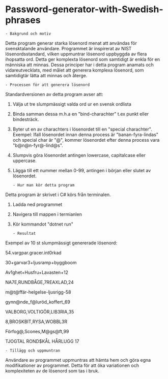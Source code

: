 # Password-generator-with-Swedish-phrases

	- Bakgrund och motiv

Detta program generar starka lösenord menat att användas för svensktalande användare. Programmet är inspirerat av NIST lösenordsstandard, vilken uppmuntrar lösenord uppbyggda av flera ihopsatta ord. Detta ger komplexta lösenord som samtidigt är enkla för en människa att minnas. Dessa principer har i detta program anamats och vidareutvecklats, med målet att generera komplexa lösenord, som samtidigtär lätta att minnas och återge.

	- Processen för att generera lösenord

Standardversionen av detta program avser att:
1. Välja ut tre slumpmässigt valda ord ur en svensk ordlista
2. Binda samman dessa m.h.a en "bind-charachter" t.ex punkt eller bindesträck.
3. Byter ut en av charachters i lösenordet till en "special charachter". Exempel: Ifall lösenordet innan denna process är "banan-fyra-lindas" och special char är "@", kommer lösenordet efter denna process vara "b@n@n-fyr@-lind@s".
4. Slumpvis göra lösenordet antingen lowercase, capitalcase eller uppercase.  
5. Lägga till ett nummer mellan 0-99, antingen i början eller slutet av lösenordet. 

	   - Hur man kör detta program
Detta program är skrivet i C# körs från terminalen.
1. Ladda ned programmet
2. Navigera till mappen i termianlen 
3. Kör kommandot "dotnet run"

	   - Resultat

Exempel av 10 st slumpmässigt genererade lösenord:

54.vargpar.gracer.int0rkad

30+garvar3+ljusramp+byggboom

Av1ghet+Husfru+Lavasten+12

NA7E,RUNDBÅGE,7REAXLAD,24

m@t@ffär-helgelse-ljusrigg-58

gynn@nde_f@luröd_koffert_69

VALBORG,VOLTIGÖR,LIB3RIA,35

8,BROSKBIT,RYSA,WOBBL3R

Förfog@,Scones,M@gs@ft,99

TJOGTAL ROND$KÅL HÅRLUGG 17

	- Tillägg och uppmuntran

Användare av programmet uppmuntras att hämta hem och göra egna modifikationer av programmet. Detta för att öka variationen och komplexiteten av de lösenord som tas i bruk.
